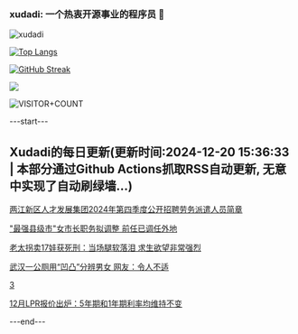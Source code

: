 ### xudadi: 一个热衷开源事业的程序员 👋

![xudadi](https://github-readme-stats-git-masterorgs-github-readme-stats-team.vercel.app/api?username=xudadi)

[![Top Langs](https://github-readme-stats.vercel.app/api/top-langs/?username=xudadi)](https://github.com/anuraghazra/github-readme-stats)

[![GitHub Streak](https://streak-stats.demolab.com?user=xudadi&locale=zh_Hans)](https://git.io/streak-stats)

![](https://raw.githubusercontent.com/xudadi/xudadi/main/assets/github-contribution-grid-snake.svg)

![VISITOR+COUNT](https://komarev.com/ghpvc/?username=xudadi&label=VISITOR+COUNT)


---start---

## Xudadi的每日更新(更新时间:2024-12-20 15:36:33 | 本部分通过Github Actions抓取RSS自动更新, 无意中实现了自动刷绿墙...)

[两江新区人才发展集团2024年第四季度公开招聘劳务派遣人员简章](https://www.gongkaoleida.com/article/2238241)

["最强县级市"女市长职务拟调整 前任已调任外地](https://m.163.com/news/article/JJQBUCUD0530JPVV.html)

[老太拐卖17娃获死刑：当场腿软落泪 求生欲望非常强烈](https://m.163.com/news/article/JJRHM99Q053469LG.html)

[武汉一公厕用“凹凸”分辨男女 网友：令人不适](https://m.163.com/news/article/JJQBK3GR05149PH8.html)

[3](https://m.163.com/touch/news/sub/domestic)

[12月LPR报价出炉：5年期和1年期利率均维持不变](https://m.163.com/news/article/JJRDOE2E05198CJN.html)

---end---
